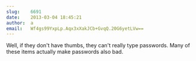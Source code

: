 ```yaml
---
slug:    6691
date:    2013-03-04 18:45:21
author:  a
email:   Wf4gs99YxpLp.Aqx3xXakJCb+GvqQ.20G6yetLVw==
---
```


Well, if they don't have thumbs, they can't really type passwords.
Many of these items actually make passwords also bad.
